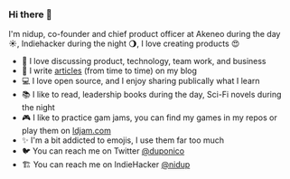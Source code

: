 ### Hi there 👋

I'm nidup, co-founder and chief product officer at Akeneo during the day ☀, Indiehacker during the night 🌖, I love creating products 😍

- 💬 I love discussing product, technology, team work, and business
- 📝 I write [articles](https://www.nidup.io/) (from time to time) on my blog
- 💻 I love open source, and I enjoy sharing publically what I learn
- 📚 I like to read, leadership books during the day, Sci-Fi novels during the night
- 🎮 I like to practice gam jams, you can find my games in my repos or play them on [ldjam.com](https://ldjam.com/users/nidup/games) 
- ✨ I'm a bit addicted to emojis, I use them far too much
- 🐦 You can reach me on Twitter [@duponico](https://twitter.com/duponico)
- 🏗 You can reach me on IndieHacker [@nidup](https://www.indiehackers.com/nidup)
